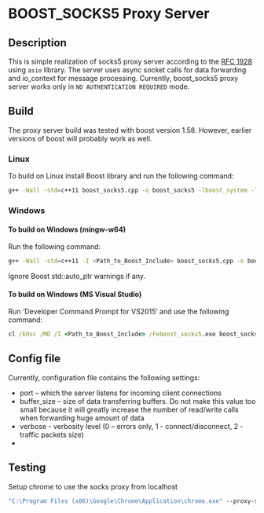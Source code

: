# BOOST_SOCKS5 Proxy Server

## Description
This is simple realization of socks5 proxy server according to the [RFC 1928](https://www.ietf.org/rfc/rfc1928.txt) using `asio` library. The server uses async socket calls for data forwarding and io_context for message processing. Currently, boost_socks5 proxy server works only in `NO AUTHENTICATION REQUIRED` mode.

## Build
The proxy server build was tested with boost version 1.58. However, earlier versions of boost will probably work as well.

### Linux
To build on Linux install Boost library and run the following command:
```bash
g++ -Wall -std=c++11 boost_socks5.cpp -o boost_socks5 -lboost_system -lboost_thread -lpthread
```
### Windows 

#### To build on Windows (mingw-w64)
Run the following command:
```bash
g++ -Wall -std=c++11 -I <Path_to_Boost_Include> boost_socks5.cpp -o boost_socks5 -static -L <Path_to_Boost_Libs> -lboost_system -lboost_thread -lwsock32 -lws2_32
```
Ignore Boost std::auto_ptr warnings if any.

#### To build on Windows (MS Visual Studio)
Run ‘Developer Command Prompt for VS2015’ and use the following command:
```bat
cl /EHsc /MD /I <Path_to_Boost_Include> /Feboost_socks5.exe boost_socks5.cpp /link /LIBPATH:<Path_to_Boost_Libs>
```

## Config file
Currently, configuration file contains the following settings:
* port – which the server listens for incoming client connections 
* buffer_size – size of data transferring buffers. Do not make this value too small because it will greatly increase the number of read/write calls when forwarding huge amount of data
* verbose - verbosity level (0 – errors only, 1 - connect/disconnect, 2 - traffic packets size)
* 

## Testing

Setup chrome to use the socks proxy from localhost

```bat
"C:\Program Files (x86)\Google\Chrome\Application\chrome.exe" --proxy-server="socks5://localhost:1088"
```

